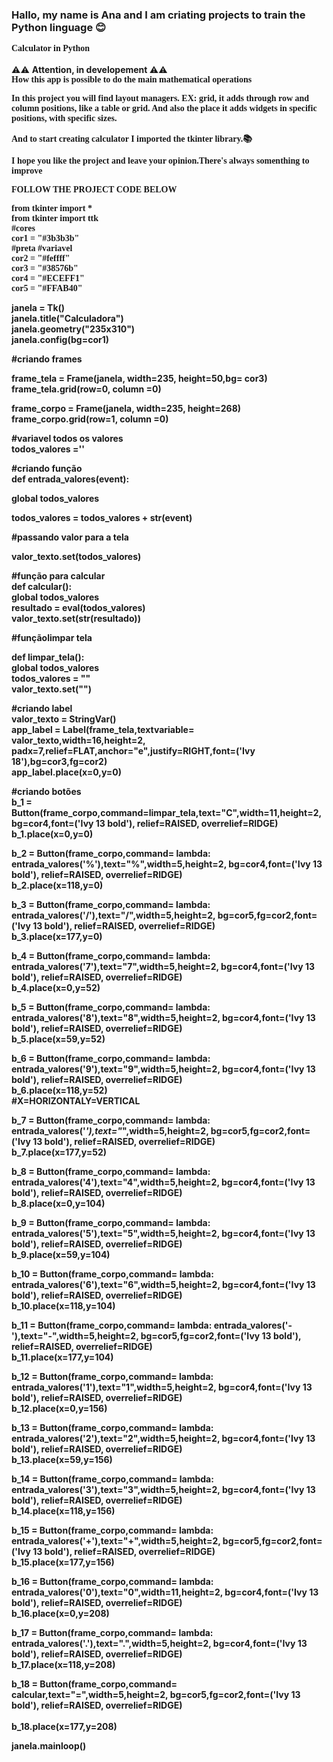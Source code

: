   ### Hallo, my name is Ana and I am criating projects to train the Python linguage 😊 </br>
<span style="font-family:Verdana"> <b>Calculator in Python </b></span> </br>
<br> ⚠️⚠️ <b>Attention, in developement </b>⚠️⚠️ <br/>
<span style="font-family:Verdana"> <b> How this app is possible to do the main mathematical operations </b></span> </br>

<span style="font-family:Verdana"> <b> In this project you will find layout managers.
EX: grid, it adds through row and column positions, like a table or grid. 
And also the place it adds widgets in specific positions, with specific sizes.  </b></span> </br>

<span style="font-family:Verdana"> <b> And to start creating calculator I imported the tkinter library.📚  </b></span> </br>

<span style="font-family:Verdana"> <b> I hope you like the project and leave your opinion.There's always somenthing to improve 📖 </b></span> </br>


 <span style="font-family:Verdana"> <b>FOLLOW THE PROJECT CODE BELOW </b></span> </br>

 <span style="font-family:Verdana"> <b>from tkinter import * </br>
from tkinter import ttk </br>
#cores  </br>
cor1 = "#3b3b3b" </br>  #preta #variavel  
cor2 = "#feffff"  </br>
cor3 = "#38576b"  </br>
cor4 = "#ECEFF1"  </br>
cor5 = "#FFAB40"  </br>

janela = Tk()  </br>
janela.title("Calculadora")  </br>
janela.geometry("235x310")   </br>
janela.config(bg=cor1)  </br>


#criando frames </br>

frame_tela = Frame(janela, width=235, height=50,bg= cor3) </br>
frame_tela.grid(row=0, column =0) </br>

frame_corpo = Frame(janela, width=235, height=268) </br>
frame_corpo.grid(row=1, column =0) </br>

#variavel todos os valores </br>
todos_valores ='' </br>


#criando função </br>
def entrada_valores(event): </br>

  global todos_valores </br>

  todos_valores = todos_valores + str(event) </br>


#passando valor para a tela </br>

  valor_texto.set(todos_valores) </br>

#função para calcular </br>
def calcular(): </br>
    global todos_valores  </br>
    resultado = eval(todos_valores)  </br>
    valor_texto.set(str(resultado))  </br>

#funçãolimpar tela  </br>

def limpar_tela():  </br>
    global todos_valores  </br>
    todos_valores = ""  </br>
    valor_texto.set("")  </br>


#criando label  </br>
valor_texto = StringVar()  </br>
app_label = Label(frame_tela,textvariable= valor_texto,width=16,height=2, padx=7,relief=FLAT,anchor="e",justify=RIGHT,font=('Ivy 18'),bg=cor3,fg=cor2) </br>
app_label.place(x=0,y=0)  </br>



#criando botões  </br>
b_1 = Button(frame_corpo,command=limpar_tela,text="C",width=11,height=2, bg=cor4,font=('Ivy 13 bold'), relief=RAISED, overrelief=RIDGE) </br>
b_1.place(x=0,y=0)  </br>

b_2 = Button(frame_corpo,command= lambda: entrada_valores('%'),text="%",width=5,height=2, bg=cor4,font=('Ivy 13 bold'), relief=RAISED, overrelief=RIDGE)</br>
b_2.place(x=118,y=0) </br>

b_3 = Button(frame_corpo,command= lambda: entrada_valores('/'),text="/",width=5,height=2, bg=cor5,fg=cor2,font=('Ivy 13 bold'), relief=RAISED, overrelief=RIDGE) </br>
b_3.place(x=177,y=0) </br>


b_4 = Button(frame_corpo,command= lambda: entrada_valores('7'),text="7",width=5,height=2, bg=cor4,font=('Ivy 13 bold'), relief=RAISED, overrelief=RIDGE)</br>
b_4.place(x=0,y=52) </br>

b_5 = Button(frame_corpo,command= lambda: entrada_valores('8'),text="8",width=5,height=2, bg=cor4,font=('Ivy 13 bold'), relief=RAISED, overrelief=RIDGE)</br>
b_5.place(x=59,y=52)</br>

b_6 = Button(frame_corpo,command= lambda: entrada_valores('9'),text="9",width=5,height=2, bg=cor4,font=('Ivy 13 bold'), relief=RAISED, overrelief=RIDGE)</br>
b_6.place(x=118,y=52)  </br> #X=HORIZONTALY=VERTICAL

b_7 = Button(frame_corpo,command= lambda: entrada_valores('*'),text="*",width=5,height=2, bg=cor5,fg=cor2,font=('Ivy 13 bold'), relief=RAISED, overrelief=RIDGE)</br>
b_7.place(x=177,y=52)</br>

b_8 = Button(frame_corpo,command= lambda: entrada_valores('4'),text="4",width=5,height=2, bg=cor4,font=('Ivy 13 bold'), relief=RAISED, overrelief=RIDGE)</br>
b_8.place(x=0,y=104)</br>

b_9 = Button(frame_corpo,command= lambda: entrada_valores('5'),text="5",width=5,height=2, bg=cor4,font=('Ivy 13 bold'), relief=RAISED, overrelief=RIDGE)</br>
b_9.place(x=59,y=104)</br>

b_10 = Button(frame_corpo,command= lambda: entrada_valores('6'),text="6",width=5,height=2, bg=cor4,font=('Ivy 13 bold'), relief=RAISED, overrelief=RIDGE)</br>
b_10.place(x=118,y=104)</br>

b_11 = Button(frame_corpo,command= lambda: entrada_valores('-'),text="-",width=5,height=2, bg=cor5,fg=cor2,font=('Ivy 13 bold'), relief=RAISED, overrelief=RIDGE)</br>
b_11.place(x=177,y=104)</br>

b_12 = Button(frame_corpo,command= lambda: entrada_valores('1'),text="1",width=5,height=2, bg=cor4,font=('Ivy 13 bold'), relief=RAISED, overrelief=RIDGE)</br>
b_12.place(x=0,y=156)</br>

b_13 = Button(frame_corpo,command= lambda: entrada_valores('2'),text="2",width=5,height=2, bg=cor4,font=('Ivy 13 bold'), relief=RAISED, overrelief=RIDGE)</br>
b_13.place(x=59,y=156)</br>

b_14 = Button(frame_corpo,command= lambda: entrada_valores('3'),text="3",width=5,height=2, bg=cor4,font=('Ivy 13 bold'), relief=RAISED, overrelief=RIDGE)</br>
b_14.place(x=118,y=156)</br>

b_15 = Button(frame_corpo,command= lambda: entrada_valores('+'),text="+",width=5,height=2, bg=cor5,fg=cor2,font=('Ivy 13 bold'), relief=RAISED, overrelief=RIDGE)</br>
b_15.place(x=177,y=156)</br>

b_16 = Button(frame_corpo,command= lambda: entrada_valores('0'),text="0",width=11,height=2, bg=cor4,font=('Ivy 13 bold'), relief=RAISED, overrelief=RIDGE)</br>
b_16.place(x=0,y=208)</br>

b_17 = Button(frame_corpo,command= lambda: entrada_valores('.'),text=".",width=5,height=2, bg=cor4,font=('Ivy 13 bold'), relief=RAISED, overrelief=RIDGE)</br>
b_17.place(x=118,y=208)</br>

b_18 = Button(frame_corpo,command= calcular,text="=",width=5,height=2, bg=cor5,fg=cor2,font=('Ivy 13 bold'), relief=RAISED, overrelief=RIDGE)</br>  
b_18.place(x=177,y=208)</br>


janela.mainloop()  </b></span> </br>



